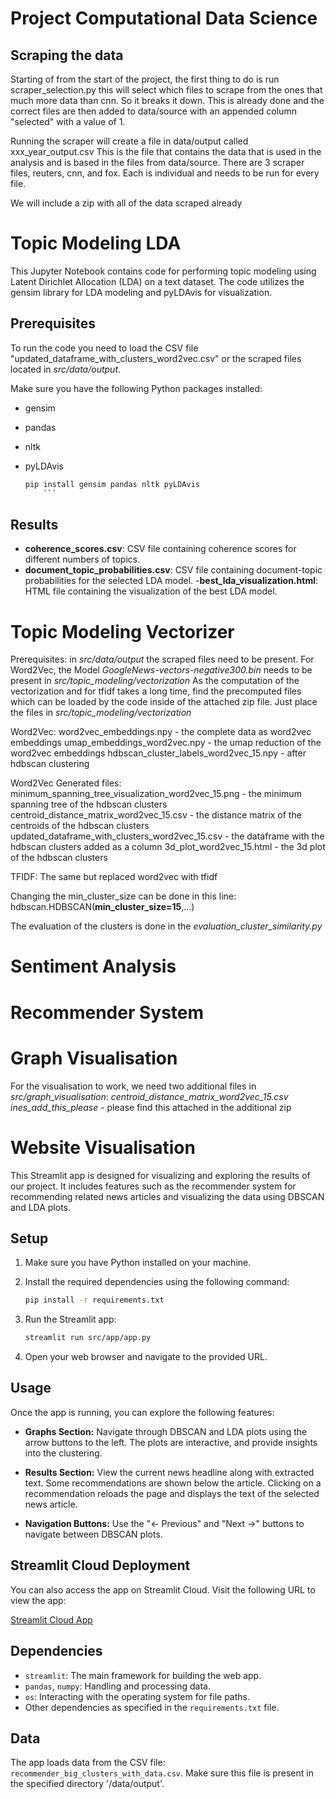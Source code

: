 # Project Computational Data Science

## Scraping the data
Starting of from the start of the project, the first thing to do is run scraper_selection.py this will select which
files to scrape from the ones that much more data than cnn. So it breaks it down. This is already done and the correct
files are then added to data/source with an appended column "selected" with a value of 1.

Running the scraper will create a file in data/output called xxx_year_output.csv
This is the file that contains the data that is used in the analysis and is based in the files from data/source.
There are 3 scraper files, reuters, cnn, and fox. Each is individual and needs to be run for every file.

We will include a zip with all of the data scraped already

# Topic Modeling LDA
This Jupyter Notebook contains code for performing topic modeling using Latent Dirichlet Allocation (LDA) on a text dataset. The code utilizes the gensim library for LDA modeling and pyLDAvis for visualization.
## Prerequisites
To run the code you need to load the CSV file "updated_dataframe_with_clusters_word2vec.csv" or the scraped files located in _src/data/output_.

Make sure you have the following Python packages installed:
- gensim
- pandas
- nltk
- pyLDAvis

    ```bash
    pip install gensim pandas nltk pyLDAvis
        ```

## Results
- **coherence_scores.csv**: CSV file containing coherence scores for different numbers of topics.
- **document_topic_probabilities.csv**: CSV file containing document-topic probabilities for the selected LDA model.
-**best_lda_visualization.html**: HTML file containing the visualization of the best LDA model.
 
# Topic Modeling Vectorizer
Prerequisites: in _src/data/output_ the scraped files need to be present.
For Word2Vec, the Model _GoogleNews-vectors-negative300.bin_ needs to be present in _src/topic_modeling/vectorization_
As the computation of the vectorization and for tfidf takes a long time, find the precomputed files which can be loaded by the code inside of the attached zip file. Just place the files in _src/topic_modeling/vectorization_ 

Word2Vec:
word2vec_embeddings.npy - the complete data as word2vec embeddings
umap_embeddings_word2vec.npy - the umap reduction of the word2vec embeddings
hdbscan_cluster_labels_word2vec_15.npy - after hdbscan clustering


Word2Vec Generated files:
minimum_spanning_tree_visualization_word2vec_15.png - the minimum spanning tree of the hdbscan clusters
centroid_distance_matrix_word2vec_15.csv - the distance matrix of the centroids of the hdbscan clusters
updated_dataframe_with_clusters_word2vec_15.csv - the dataframe with the hdbscan clusters added as a column
3d_plot_word2vec_15.html - the 3d plot of the hdbscan clusters

TFIDF:
The same but replaced word2vec with tfidf

Changing the min_cluster_size can be done in this line: hdbscan.HDBSCAN(**min_cluster_size=15**,...)

The evaluation of the clusters is done in the _evaluation_cluster_similarity.py_

# Sentiment Analysis


# Recommender System

# Graph Visualisation
For the visualisation to work, we need two additional files in _src/graph_visualisation_:
_centroid_distance_matrix_word2vec_15.csv_ 
_ines_add_this_please_ - please find this attached in the additional zip




# Website Visualisation

This Streamlit app is designed for visualizing and exploring the results of our project. It includes features such as the recommender system for recommending related news articles and visualizing the data using DBSCAN and LDA plots.

## Setup

1. Make sure you have Python installed on your machine.

2. Install the required dependencies using the following command:

    ```bash
    pip install -r requirements.txt
    ```

3. Run the Streamlit app:

    ```bash
    streamlit run src/app/app.py
    ```

4. Open your web browser and navigate to the provided URL.

## Usage

Once the app is running, you can explore the following features:

- **Graphs Section:** Navigate through DBSCAN and LDA plots using the arrow buttons to the left. The plots are interactive, and provide insights into the clustering.

- **Results Section:** View the current news headline along with extracted text. Some recommendations are shown below the article. Clicking on a recommendation reloads the page and displays the text of the selected news article.

- **Navigation Buttons:** Use the "← Previous" and "Next →" buttons to navigate between DBSCAN plots.

## Streamlit Cloud Deployment

You can also access the app on Streamlit Cloud. Visit the following URL to view the app:

[Streamlit Cloud App](https://project-datatools.streamlit.app/)

## Dependencies

- `streamlit`: The main framework for building the web app.
- `pandas`, `numpy`: Handling and processing data.
- `os`: Interacting with the operating system for file paths.
- Other dependencies as specified in the `requirements.txt` file.

## Data

The app loads data from the CSV file: `recommender_big_clusters_with_data.csv`. Make sure this file is present in the specified directory '/data/output'.


